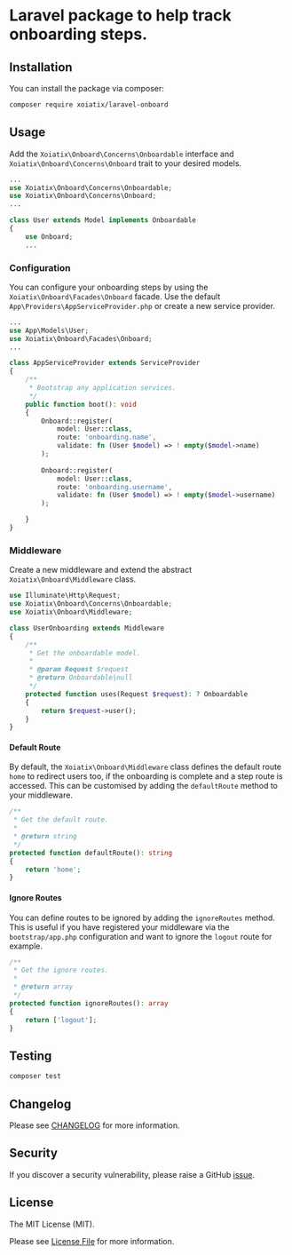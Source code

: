 # Laravel package to help track onboarding steps.

## Installation

You can install the package via composer:

```bash
composer require xoiatix/laravel-onboard
```

## Usage

Add the `Xoiatix\Onboard\Concerns\Onboardable` interface and `Xoiatix\Onboard\Concerns\Onboard` trait to your desired models.

```php
...
use Xoiatix\Onboard\Concerns\Onboardable;
use Xoiatix\Onboard\Concerns\Onboard;
...

class User extends Model implements Onboardable
{
    use Onboard;
    ...
```

### Configuration

You can configure your onboarding steps by using the `Xoiatix\Onboard\Facades\Onboard` facade. Use the default `App\Providers\AppServiceProvider.php` or create a new service provider.

```php
...
use App\Models\User;
use Xoiatix\Onboard\Facades\Onboard;
...

class AppServiceProvider extends ServiceProvider
{
    /**
     * Bootstrap any application services.
     */
    public function boot(): void
    {
        Onboard::register(
            model: User::class, 
            route: 'onboarding.name', 
            validate: fn (User $model) => ! empty($model->name) 
        );
        
        Onboard::register(
            model: User::class, 
            route: 'onboarding.username', 
            validate: fn (User $model) => ! empty($model->username) 
        );

    }
}
```

### Middleware

Create a new middleware and extend the abstract `Xoiatix\Onboard\Middleware` class.

```php
use Illuminate\Http\Request;
use Xoiatix\Onboard\Concerns\Onboardable;
use Xoiatix\Onboard\Middleware;

class UserOnboarding extends Middleware
{
    /**
     * Get the onboardable model.
     *
     * @param Request $request
     * @return Onboardable|null
     */
    protected function uses(Request $request): ? Onboardable
    {
        return $request->user();
    }
}
```

#### Default Route

By default, the `Xoiatix\Onboard\Middleware` class defines the default route `home` to redirect users too, if the onboarding is complete and a step route is accessed. This can be customised by adding the `defaultRoute` method to your middleware.

```php
/**
 * Get the default route.
 *
 * @return string
 */
protected function defaultRoute(): string
{
    return 'home';
}
```

#### Ignore Routes

You can define routes to be ignored by adding the `ignoreRoutes` method. This is useful if you have registered your middleware via the `bootstrap/app.php` configuration and want to ignore the `logout` route for example.

```php
/**
 * Get the ignore routes.
 *
 * @return array
 */
protected function ignoreRoutes(): array
{
    return ['logout'];
}
```

## Testing

```bash
composer test
```

## Changelog

Please see [CHANGELOG](CHANGELOG.md) for more information.

## Security

If you discover a security vulnerability, please raise a GitHub [issue](https://github.com/xoiatix/laravel-onboard/issues).

## License

The MIT License (MIT).

Please see [License File](LICENSE.md) for more information.
